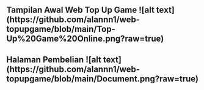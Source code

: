 <h2>Tampilan Awal Web Top Up Game
![alt text](https://github.com/alannn1/web-topupgame/blob/main/Top-Up%20Game%20Online.png?raw=true)
<h2>Halaman Pembelian
![alt text](https://github.com/alannn1/web-topupgame/blob/main/Document.png?raw=true)
